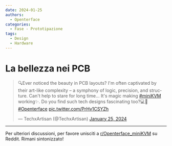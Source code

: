 ```yaml
---
date: 2024-01-25
authors:
  - Openterface
categories:
  - Fase - Prototipazione
tags:
  - Design
  - Hardware
---
```


# La bellezza nei PCB

<blockquote class="twitter-tweet"><p lang="en" dir="ltr">🔍Ever noticed the beauty in PCB layouts? I&#39;m often captivated by their art-like complexity – a symphony of logic, precision, and structure. Can&#39;t help to stare for long time... It&#39;s magic making <a href="https://twitter.com/hashtag/miniKVM?src=hash&amp;ref_src=twsrc%5Etfw">#miniKVM</a> working✨. Do you find such tech designs fascinating too?💻🔧 <a href="https://twitter.com/hashtag/Openterface?src=hash&amp;ref_src=twsrc%5Etfw">#Openterface</a> <a href="https://t.co/PrHv1CSYZh">pic.twitter.com/PrHv1CSYZh</a></p>&mdash; TechxArtisan (@TechxArtisan) <a href="https://twitter.com/TechxArtisan/status/1750325082038407570?ref_src=twsrc%5Etfw">January 25, 2024</a></blockquote> <script async src="https://platform.twitter.com/widgets.js" charset="utf-8"></script>

<!-- more -->

--------

Per ulteriori discussioni, per favore unisciti a [r/Openterface_miniKVM](https://www.reddit.com/r/Openterface_miniKVM/) su Reddit. Rimani sintonizzato!
